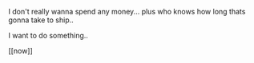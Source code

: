 


I don't really wanna spend any money... plus who knows how long thats gonna take to ship..


I want to do something.. 

[[now]]



























































































